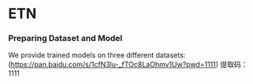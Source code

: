 # ETN

### Preparing Dataset and Model

We provide trained models on three different datasets: (https://pan.baidu.com/s/1cfN3lu-_fTOc8LaOhmv1Uw?pwd=1111) 提取码：1111
